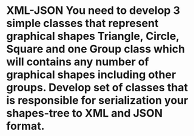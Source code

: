 # XML-JSON You need to develop 3 simple classes that represent graphical shapes Triangle, Circle, Square and one Group class which will contains any number of graphical shapes including other groups. Develop set of classes that is responsible for serialization your shapes-tree to XML and JSON format.
